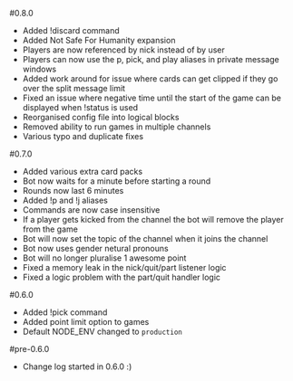 #0.8.0
* Added !discard command
* Added Not Safe For Humanity expansion
* Players are now referenced by nick instead of by user
* Players can now use the p, pick, and play aliases in private message windows
* Added work around for issue where cards can get clipped if they go over the split message limit
* Fixed an issue where negative time until the start of the game can be displayed when !status is used
* Reorganised config file into logical blocks
* Removed ability to run games in multiple channels
* Various typo and duplicate fixes

#0.7.0
* Added various extra card packs
* Bot now waits for a minute before starting a round
* Rounds now last 6 minutes
* Added !p and !j aliases
* Commands are now case insensitive
* If a player gets kicked from the channel the bot will remove the player from the game
* Bot will now set the topic of the channel when it joins the channel
* Bot now uses gender netural pronouns
* Bot will no longer pluralise 1 awesome point
* Fixed a memory leak in the nick/quit/part listener logic
* Fixed a logic problem with the part/quit handler logic

#0.6.0
* Added !pick command
* Added point limit option to games
* Default NODE_ENV changed to `production`

#pre-0.6.0
* Change log started in 0.6.0 :)
